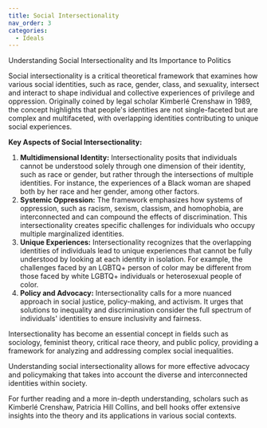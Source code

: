 ```yaml
---
title: Social Intersectionality
nav_order: 3
categories:
  - Ideals
---
```



Understanding Social Intersectionality and Its Importance to Politics


Social intersectionality is a critical theoretical framework that examines how various social identities, such as race, gender, class, and sexuality, intersect and interact to shape individual and collective experiences of privilege and oppression. Originally coined by legal scholar Kimberlé Crenshaw in 1989, the concept highlights that people's identities are not single-faceted but are complex and multifaceted, with overlapping identities contributing to unique social experiences.

**Key Aspects of Social Intersectionality:**

1. **Multidimensional Identity:** Intersectionality posits that individuals cannot be understood solely through one dimension of their identity, such as race or gender, but rather through the intersections of multiple identities. For instance, the experiences of a Black woman are shaped both by her race and her gender, among other factors.
2. **Systemic Oppression:** The framework emphasizes how systems of oppression, such as racism, sexism, classism, and homophobia, are interconnected and can compound the effects of discrimination. This intersectionality creates specific challenges for individuals who occupy multiple marginalized identities.
3. **Unique Experiences:** Intersectionality recognizes that the overlapping identities of individuals lead to unique experiences that cannot be fully understood by looking at each identity in isolation. For example, the challenges faced by an LGBTQ+ person of color may be different from those faced by white LGBTQ+ individuals or heterosexual people of color.
4. **Policy and Advocacy:** Intersectionality calls for a more nuanced approach in social justice, policy-making, and activism. It urges that solutions to inequality and discrimination consider the full spectrum of individuals' identities to ensure inclusivity and fairness.

Intersectionality has become an essential concept in fields such as sociology, feminist theory, critical race theory, and public policy, providing a framework for analyzing and addressing complex social inequalities.

Understanding social intersectionality allows for more effective advocacy and policymaking that takes into account the diverse and interconnected identities within society.

For further reading and a more in-depth understanding, scholars such as Kimberlé Crenshaw, Patricia Hill Collins, and bell hooks offer extensive insights into the theory and its applications in various social contexts.
